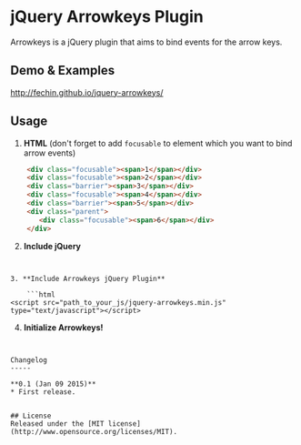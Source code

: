 jQuery Arrowkeys Plugin
========

Arrowkeys is a jQuery plugin that aims to bind events for the arrow keys.

Demo & Examples 
-----
http://fechin.github.io/jquery-arrowkeys/


Usage
-----

1. **HTML** (don't forget to add `focusable` to element which you want to bind arrow events)

```html
    <div class="focusable"><span>1</span></div>
    <div class="focusable"><span>2</span></div>
    <div class="barrier"><span>3</span></div>
    <div class="focusable"><span>4</span></div>
    <div class="barrier"><span>5</span></div>
    <div class="parent">
       <div class="focusable"><span>6</span></div>
    </div>
```


2. **Include jQuery**

    ```html
<script src="http://ajax.googleapis.com/ajax/libs/jquery/1.7.2/jquery.min.js" type="text/javascript"></script>
```

3. **Include Arrowkeys jQuery Plugin**

    ```html
<script src="path_to_your_js/jquery-arrowkeys.min.js" type="text/javascript"></script>
```

4. **Initialize Arrowkeys!**

   ```html
<script type="text/javascript" charset="utf-8">
    $(document).arrowkeys({
        customKeyEvent: {
            // KeyCode : function
            65 : function(evt){ alert("a" + this + evt.keyCode); },
            66 : function(evt){ alert("b"); } 
        },
        enterFunc : function(obj, evt){ alert("enter:" + obj.text()); },
        backFunc : function(obj, evt){ alert("back"); },
        upFunc : function(obj, evt){ alert("up"); },
        downFunc : function(obj, evt){ alert("down"); },
    });
</script>
```

Changelog
-----

**0.1 (Jan 09 2015)**
* First release.


## License
Released under the [MIT license](http://www.opensource.org/licenses/MIT).
